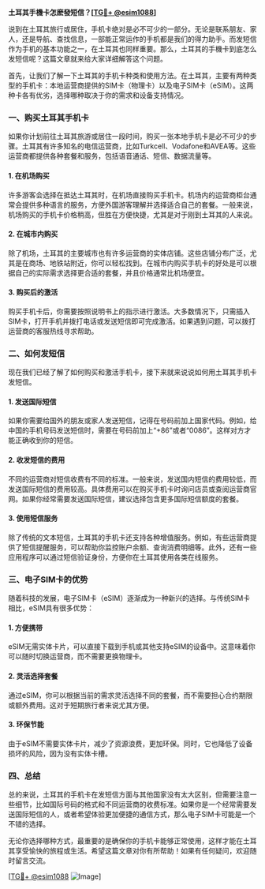 **土耳其手機卡怎麽發短信？[[TG💪+ @esim1088](https://t.me/s/esim1088)]**

说到在土耳其旅行或居住，手机卡绝对是必不可少的一部分。无论是联系朋友、家人，还是导航、查找信息，一部能正常运作的手机都是我们的得力助手。而发短信作为手机的基本功能之一，在土耳其也同样重要。那么，土耳其的手機卡到底怎么发短信呢？这篇文章就来给大家详细解答这个问题。

首先，让我们了解一下土耳其的手机卡种类和使用方法。在土耳其，主要有两种类型的手机卡：本地运营商提供的SIM卡（物理卡）以及电子SIM卡（eSIM）。这两种卡各有优劣，选择哪种取决于你的需求和设备支持情况。

### 一、购买土耳其手机卡

如果你计划前往土耳其旅游或居住一段时间，购买一张本地手机卡是必不可少的步骤。土耳其有许多知名的电信运营商，比如Turkcell、Vodafone和AVEA等。这些运营商都提供各种套餐和服务，包括语音通话、短信、数据流量等。

#### 1. 在机场购买
许多游客会选择在抵达土耳其时，在机场直接购买手机卡。机场内的运营商柜台通常会提供多种语言的服务，方便外国游客理解并选择适合自己的套餐。一般来说，机场购买的手机卡价格稍高，但胜在方便快捷，尤其是对于刚到土耳其的人来说。

#### 2. 在城市内购买
除了机场，土耳其的主要城市也有许多运营商的实体店铺。这些店铺分布广泛，尤其是在商场、地铁站附近，你可以轻松找到。在城市内购买手机卡的好处是可以根据自己的实际需求选择更合适的套餐，并且价格通常比机场便宜。

#### 3. 购买后的激活
购买手机卡后，你需要按照说明书上的指示进行激活。大多数情况下，只需插入SIM卡，打开手机并拨打电话或发送短信即可完成激活。如果遇到问题，可以拨打运营商的客服热线寻求帮助。

### 二、如何发短信

现在我们已经了解了如何购买和激活手机卡，接下来就来说说如何用土耳其手机卡发短信。

#### 1. 发送国际短信
如果你需要给国外的朋友或家人发送短信，记得在号码前加上国家代码。例如，给中国的手机号码发送短信时，需要在号码前加上“+86”或者“0086”。这样对方才能正确收到你的短信。

#### 2. 收发短信的费用
不同的运营商对短信收费有不同的标准。一般来说，发送国内短信的费用较低，而发送国际短信的费用较高。具体费用可以在购买手机卡时询问店员或查阅运营商官网。如果你经常需要发送国际短信，建议选择包含更多国际短信额度的套餐。

#### 3. 使用短信服务
除了传统的文本短信，土耳其的手机卡还支持各种增值服务。例如，有些运营商提供了短信提醒服务，可以帮助你监控账户余额、查询消费明细等。此外，还有一些应用程序可以通过短信验证身份，方便你在土耳其使用各类在线服务。

### 三、电子SIM卡的优势

随着科技的发展，电子SIM卡（eSIM）逐渐成为一种新兴的选择。与传统SIM卡相比，eSIM具有很多优势：

#### 1. 方便携带
eSIM无需实体卡片，可以直接下载到手机或其他支持eSIM的设备中。这意味着你可以随时切换运营商，而不需要更换物理卡。

#### 2. 灵活选择套餐
通过eSIM，你可以根据当前的需求灵活选择不同的套餐，而不需要担心合约期限或额外费用。这对于短期旅行者来说尤其方便。

#### 3. 环保节能
由于eSIM不需要实体卡片，减少了资源浪费，更加环保。同时，它也降低了设备损坏的风险，因为没有实体卡槽。

### 四、总结

总的来说，土耳其的手机卡在发短信方面与其他国家没有太大区别，但需要注意一些细节，比如国际号码的格式和不同运营商的收费标准。如果你是一个经常需要发送国际短信的人，或者希望体验更加便捷的通信方式，那么电子SIM卡可能是一个不错的选择。

无论你选择哪种方式，最重要的是确保你的手机卡能够正常使用，这样才能在土耳其享受愉快的旅程或生活。希望这篇文章对你有所帮助！如果有任何疑问，欢迎随时留言交流。

[[TG💪+ @esim1088](https://t.me/s/esim1088) ![Image](https://i.postimg.cc/4NQfJmqS/Snipaste-2025-05-13-00-14-12.png)]